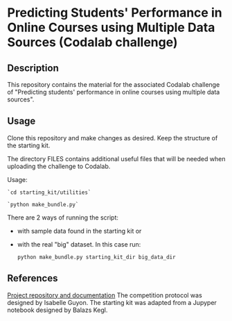 # Predicting Students' Performance in Online Courses using Multiple Data Sources (Codalab challenge)

## Description

This repository contains the material for the associated Codalab challenge of "Predicting students' performance in online courses using multiple data sources".

## Usage

Clone this repository and make changes as desired.
Keep the structure of the starting kit. 

The directory FILES contains additional useful files that will be needed when uploading the challenge to Codalab.

Usage:

	`cd starting_kit/utilities`
	
	`python make_bundle.py`

There are 2 ways of running the script: 
+ with sample data found in the starting kit or 
+ with the real "big" dataset. In this case run:

	`python make_bundle.py starting_kit_dir big_data_dir`

## References

[Project repository and documentation](https://github.com/melinaverger/ed_project)
The competition protocol was designed by Isabelle Guyon.
The starting kit was adapted from a Jupyper notebook designed by Balazs Kegl.